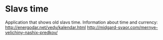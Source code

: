 # Slavs time
Application that shows old slavs time.
Information about time and currency:
http://energodar.net/vedy/kalendar.html
http://midgard-svaor.com/mernye-velichiny-nashix-predkov/
